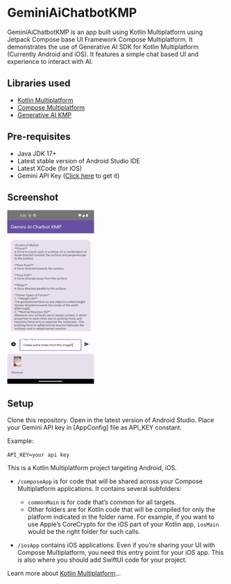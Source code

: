 
# GeminiAiChatbotKMP

GeminiAiChatbotKMP is an app built using Kotlin Multiplatform using Jetpack Compose base UI Framework Compose Multiplatform. 
It demonstrates the use of Generative AI SDK for Kotlin Multiplatform (Currently Android and iOS). It features a simple chat based UI and experience to interact with AI.

## Libraries used


* [Kotlin Multiplatform](https://www.jetbrains.com/kotlin-multiplatform/)
* [Compose Multiplatform](https://www.jetbrains.com/lp/compose-multiplatform/)
* [Generative AI KMP](https://github.com/PatilShreyas/generative-ai-kmp)


## Pre-requisites

* Java JDK 17+
* Latest stable version of Android Studio IDE
* Latest XCode (for iOS)
* Gemini API Key ([Click here](https://aistudio.google.com/app/apikey) to get it)

## Screenshot
<img src="https://github.com/sunildhiman90/GeminiAiChatbotKMP/blob/main/Screenshot_20240303_172017.png" data-canonical-src="https://github.com/sunildhiman90/GeminiAiChatbotKMP/blob/main/Screenshot_20240303_172017.png" width="200" height="400" />

## Setup

Clone this repository.
Open in the latest version of Android Studio.
Place your Gemini API key in [AppConfig] file as API_KEY constant.

Example:

`API_KEY=your api key`



This is a Kotlin Multiplatform project targeting Android, iOS.

* `/composeApp` is for code that will be shared across your Compose Multiplatform applications.
  It contains several subfolders:
  - `commonMain` is for code that’s common for all targets.
  - Other folders are for Kotlin code that will be compiled for only the platform indicated in the folder name.
    For example, if you want to use Apple’s CoreCrypto for the iOS part of your Kotlin app,
    `iosMain` would be the right folder for such calls.

* `/iosApp` contains iOS applications. Even if you’re sharing your UI with Compose Multiplatform, 
  you need this entry point for your iOS app. This is also where you should add SwiftUI code for your project.


Learn more about [Kotlin Multiplatform](https://www.jetbrains.com/help/kotlin-multiplatform-dev/get-started.html)…
